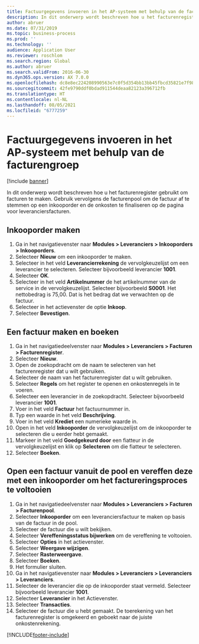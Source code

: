 ```yaml
---
title: Factuurgegevens invoeren in het AP-systeem met behulp van de facturengroep
description: In dit onderwerp wordt beschreven hoe u het facturenregister gebruikt om facturen te maken.
author: abruer
ms.date: 07/31/2019
ms.topic: business-process
ms.prod: ''
ms.technology: ''
audience: Application User
ms.reviewer: roschlom
ms.search.region: Global
ms.author: abruer
ms.search.validFrom: 2016-06-30
ms.dyn365.ops.version: AX 7.0.0
ms.openlocfilehash: dc8e8ec224208990563e7c0f5d354bb13bb45fbcd35821e7f980b6cfb2c5a379
ms.sourcegitcommit: 42fe9790ddf0bdad911544deaa82123a396712fb
ms.translationtype: HT
ms.contentlocale: nl-NL
ms.lasthandoff: 08/05/2021
ms.locfileid: "6777259"
---
```

# <a name="key-invoice-data-into-the-ap-system-using-invoice-pool"></a>Factuurgegevens invoeren in het AP-systeem met behulp van de facturengroep

[!include [banner](../../includes/banner.md)]

In dit onderwerp wordt beschreven hoe u het facturenregister gebruikt om facturen te maken. Gebruik vervolgens de facturenpool om de factuur af te stemmen op een inkooporder en de onkosten te finaliseren op de pagina voor leveranciersfacturen.


## <a name="create-a-purchase-order"></a>Inkooporder maken
1. Ga in het navigatievenster naar **Modules > Leveranciers > Inkooporders > Inkooporders**.
2. Selecteer **Nieuw** om een inkooporder te maken.
3. Selecteer in het veld **Leverancierrekening** de vervolgkeuzelijst om een leverancier te selecteren. Selecteer bijvoorbeeld leverancier **1001**.
4. Selecteer **OK**.
5. Selecteer in het veld **Artikelnummer** de het artikelnummer van de service in de vervolgkeuzelijst. Selecteer bijvoorbeeld **S0001**. Het nettobedrag is 75,00.  Dat is het bedrag dat we verwachten op de factuur.  
6. Selecteer in het actievenster de optie **Inkoop**.
7. Selecteer **Bevestigen**.

## <a name="create-and-post-and-invoice"></a>Een factuur maken en boeken
1. Ga in het navigatiedeelvenster naar **Modules > Leveranciers > Facturen > Facturenregister**.
2. Selecteer **Nieuw**.
3. Open de zoekopdracht om de naam te selecteren van het facturenregister dat u wilt gebruiken.
4. Selecteer de naam van het facturenregister dat u wilt gebruiken.
5. Selecteer **Regels** om het register te openen en onkostenregels in te voeren.
6. Selecteer een leverancier in de zoekopdracht. Selecteer bijvoorbeeld leverancier **1001**.
7. Voer in het veld **Factuur** het factuurnummer in.
8. Typ een waarde in het veld **Beschrijving**.
9. Voer in het veld **Krediet** een numerieke waarde in.
10. Open in het veld **Inkooporder** de vervolgkeuzelijst om de inkooporder te selecteren die u eerder hebt gemaakt.
11. Markeer in het veld **Goedgekeurd door** een fiatteur in de vervolgkeuzelijst en klik op **Selecteren** om die fiatteur te selecteren.
12. Selecteer **Boeken**.

## <a name="open-an-invoice-from-the-pool-and-match-it-to-a-purchase-order-to-complete-the-invoice-process"></a>Open een factuur vanuit de pool en vereffen deze met een inkooporder om het factureringsproces te voltooien
1. Ga in het navigatiedeelvenster naar **Modules > Leveranciers > Facturen > Facturenpool**.
2. Selecteer **Inkooporder** om een leveranciersfactuur te maken op basis van de factuur in de pool.
3. Selecteer de factuur die u wilt bekijken.
4. Selecteer **Vereffeningsstatus bijwerken** om de vereffening te voltooien.
5. Selecteer **Opties** in het actievenster.
6. Selecteer **Weergave wijzigen**.
7. Selecteer **Rasterweergave**.
8. Selecteer **Boeken**.
9. Het formulier sluiten.
10. Ga in het navigatievenster naar **Modules > Leveranciers > Leveranciers > Leveranciers**.
11. Selecteer de leverancier die op de inkooporder staat vermeld. Selecteer bijvoorbeeld leverancier **1001**.
12. Selecteer **Leverancier** in het Actievenster.
13. Selecteer **Transacties**.
14. Selecteer de factuur die u hebt gemaakt. De toerekening van het facturenregister is omgekeerd en geboekt naar de juiste onkostenrekening.  



[!INCLUDE[footer-include](../../../includes/footer-banner.md)]